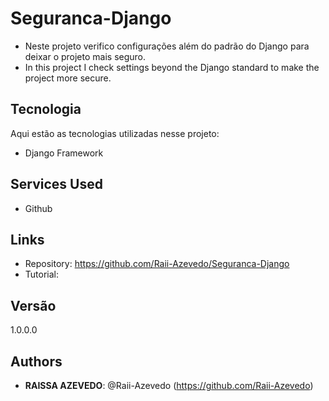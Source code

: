 # Seguranca-Django

- Neste projeto verifico configurações além do padrão do Django para deixar o projeto mais seguro.
- In this project I check settings beyond the Django standard to make the project more secure.
 
## Tecnologia
 
Aqui estão as tecnologias utilizadas nesse projeto:
- Django Framework
 
## Services Used
 
* Github
 
## Links
 
  - Repository: https://github.com/Raii-Azevedo/Seguranca-Django
  - Tutorial: 
 
 
## Versão
 
1.0.0.0
 
 
## Authors
 
* **RAISSA AZEVEDO**: @Raii-Azevedo (https://github.com/Raii-Azevedo)
 
 
